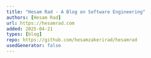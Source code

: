 ```yaml
---
title: "Hesam Rad - A Blog on Software Engineering"
authors: [Hesam Rad]
url: https://hesamrad.com
added: 2025-04-21
types: [blog]
repo: https://github.com/hesamzakerirad/hesamrad
usedGenerator: false
---
```

